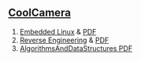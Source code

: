 
## [CoolCamera](https://www.youtube.com/@CoolCamera/playlists)

1. [Embedded Linux](https://www.youtube.com/watch?v=9CmZXuHdCUM&list=PLMB3ddm5Yvh1H_e4IqXyFH25efrNYEDnP) & [PDF](https://app.koofr.net/content/links/c10f4789-4c04-475a-bd12-c83c526020cf/files/get/EmbeddedLinux.pdf?path=%2F)
2. [Reverse Engineering](https://www.youtube.com/watch?v=BRZq5EVQqhg&list=PLMB3ddm5Yvh3gf_iev78YP5EPzkA3nPdL) & [PDF](https://app.koofr.net/content/links/0cfd4ca7-4705-4965-8ae3-5fecaba5d5b6/files/get/ReverseEngineeringForBegineers.pdf?path=%2F)
3. [AlgorithmsAndDataStructures PDF](https://app.koofr.net/content/links/1ebdc422-4128-4dbc-b92e-69dc5fd7262d/files/get/AlgorithmsAndDataStructures.pdf?path=%2F)
